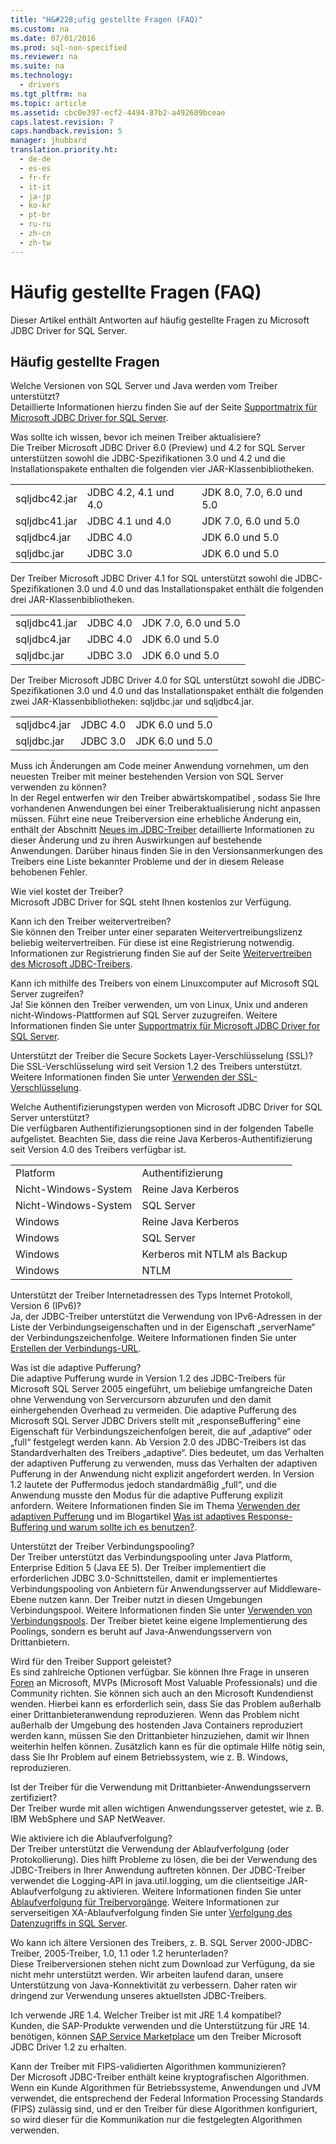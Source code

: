 ```yaml
---
title: "H&#228;ufig gestellte Fragen (FAQ)"
ms.custom: na
ms.date: 07/01/2016
ms.prod: sql-non-specified
ms.reviewer: na
ms.suite: na
ms.technology: 
  - drivers
ms.tgt_pltfrm: na
ms.topic: article
ms.assetid: cbc0e397-ecf2-4494-87b2-a492609bceae
caps.latest.revision: 7
caps.handback.revision: 5
manager: jhubbard
translation.priority.ht: 
  - de-de
  - es-es
  - fr-fr
  - it-it
  - ja-jp
  - ko-kr
  - pt-br
  - ru-ru
  - zh-cn
  - zh-tw
---
```

# H&#228;ufig gestellte Fragen (FAQ)
  Dieser Artikel enthält Antworten auf häufig gestellte Fragen zu Microsoft JDBC Driver for SQL Server.  
  
## Häufig gestellte Fragen  
 Welche Versionen von SQL Server und Java werden vom Treiber unterstützt?  
 Detaillierte Informationen hierzu finden Sie auf der Seite [Supportmatrix für Microsoft JDBC Driver for SQL Server](../content/Microsoft-JDBC-Driver-for-SQL-Server-Support-Matrix.md).  
  
 Was sollte ich wissen, bevor ich meinen Treiber aktualisiere?  
 Die Treiber Microsoft JDBC Driver 6.0 \(Preview\) und 4.2 for SQL Server unterstützen sowohl die JDBC\-Spezifikationen 3.0 und 4.2 und die Installationspakete enthalten die folgenden vier JAR\-Klassenbibliotheken.  
  
||||  
|-|-|-|  
|sqljdbc42.jar|JDBC 4.2, 4.1 und 4.0|JDK 8.0, 7.0, 6.0 und 5.0|  
|sqljdbc41.jar|JDBC 4.1 und 4.0|JDK 7.0, 6.0 und 5.0|  
|sqljdbc4.jar|JDBC 4.0|JDK 6.0 und 5.0|  
|sqljdbc.jar|JDBC 3.0|JDK 6.0 und 5.0|  
  
 Der Treiber Microsoft JDBC Driver 4.1 for SQL unterstützt sowohl die JDBC\-Spezifikationen 3.0 und 4.0 und das Installationspaket enthält die folgenden drei JAR\-Klassenbibliotheken.  
  
||||  
|-|-|-|  
|sqljdbc41.jar|JDBC 4.0|JDK 7.0, 6.0 und 5.0|  
|sqljdbc4.jar|JDBC 4.0|JDK 6.0 und 5.0|  
|sqljdbc.jar|JDBC 3.0|JDK 6.0 und 5.0|  
  
 Der Treiber Microsoft JDBC Driver 4.0 for SQL unterstützt sowohl die JDBC\-Spezifikationen 3.0 und 4.0 und das Installationspaket enthält die folgenden zwei JAR\-Klassenbibliotheken: sqljdbc.jar und sqljdbc4.jar.  
  
||||  
|-|-|-|  
|sqljdbc4.jar|JDBC 4.0|JDK 6.0 und 5.0|  
|sqljdbc.jar|JDBC 3.0|JDK 6.0 und 5.0|  
  
 Muss ich Änderungen am Code meiner Anwendung vornehmen, um den neuesten Treiber mit meiner bestehenden Version von SQL Server verwenden zu können?  
 In der Regel entwerfen wir den Treiber abwärtskompatibel , sodass Sie Ihre vorhandenen Anwendungen bei einer Treiberaktualisierung nicht anpassen müssen. Führt eine neue Treiberversion eine erhebliche Änderung ein, enthält der Abschnitt [Neues im JDBC-Treiber](../content/What-s-New-in-the-JDBC-Driver.md) detaillierte Informationen zu dieser Änderung und zu ihren Auswirkungen auf bestehende Anwendungen. Darüber hinaus finden Sie in den Versionsanmerkungen des Treibers eine Liste bekannter Probleme und der in diesem Release behobenen Fehler.  
  
 Wie viel kostet der Treiber?  
 Microsoft JDBC Driver for SQL steht Ihnen kostenlos zur Verfügung.  
  
 Kann ich den Treiber weitervertreiben?  
 Sie können den Treiber unter einer separaten Weitervertreibungslizenz beliebig weitervertreiben. Für diese ist eine Registrierung notwendig. Informationen zur Registrierung finden Sie auf der Seite [Weitervertreiben des Microsoft JDBC-Treibers](../content/Redistributing-the-Microsoft-JDBC-Driver.md).  
  
 Kann ich mithilfe des Treibers von einem Linuxcomputer auf Microsoft SQL Server zugreifen?  
 Ja\! Sie können den Treiber verwenden, um von Linux, Unix und anderen nicht\-Windows\-Plattformen auf SQL Server zuzugreifen. Weitere Informationen finden Sie unter [Supportmatrix für Microsoft JDBC Driver for SQL Server](../content/Microsoft-JDBC-Driver-for-SQL-Server-Support-Matrix.md).  
  
 Unterstützt der Treiber die Secure Sockets Layer\-Verschlüsselung \(SSL\)?  
 Die SSL\-Verschlüsselung wird seit Version 1.2 des Treibers unterstützt. Weitere Informationen finden Sie unter [Verwenden der SSL-Verschlüsselung](../content/Using-SSL-Encryption.md).  
  
 Welche Authentifizierungstypen werden von Microsoft JDBC Driver for SQL Server unterstützt?  
 Die verfügbaren Authentifizierungsoptionen sind in der folgenden Tabelle aufgelistet. Beachten Sie, dass die reine Java Kerberos\-Authentifizierung seit Version 4.0 des Treibers verfügbar ist.  
  
|||  
|-|-|  
|Platform|Authentifizierung|  
|Nicht\-Windows\-System|Reine Java Kerberos|  
|Nicht\-Windows\-System|SQL Server|  
|Windows|Reine Java Kerberos|  
|Windows|SQL Server|  
|Windows|Kerberos mit NTLM als Backup|  
|Windows|NTLM|  
  
 Unterstützt der Treiber Internetadressen des Typs Internet Protokoll, Version 6 \(IPv6\)?  
 Ja, der JDBC\-Treiber unterstützt die Verwendung von IPv6\-Adressen in der Liste der Verbindungseigenschaften und in der Eigenschaft „serverName“ der Verbindungszeichenfolge. Weitere Informationen finden Sie unter [Erstellen der Verbindungs-URL](../content/Building-the-Connection-URL.md).  
  
 Was ist die adaptive Pufferung?  
 Die adaptive Pufferung wurde in Version 1.2 des JDBC\-Treibers für Microsoft SQL Server 2005 eingeführt, um beliebige umfangreiche Daten ohne Verwendung von Servercursorn abzurufen und den damit einhergehenden Overhead zu vermeiden. Die adaptive Pufferung des Microsoft SQL Server JDBC Drivers stellt mit „responseBuffering“ eine Eigenschaft für Verbindungszeichenfolgen bereit, die auf „adaptive“ oder „full“ festgelegt werden kann. Ab Version 2.0 des JDBC\-Treibers ist das Standardverhalten des Treibers „adaptive“. Dies bedeutet, um das Verhalten der adaptiven Pufferung zu verwenden, muss das Verhalten der adaptiven Pufferung in der Anwendung nicht explizit angefordert werden. In Version 1.2 lautete der Puffermodus jedoch standardmäßig „full“, und die Anwendung musste den Modus für die adaptive Pufferung explizit anfordern. Weitere Informationen finden Sie im Thema [Verwenden der adaptiven Pufferung](../content/Using-Adaptive-Buffering.md) und im Blogartikel [Was ist adaptives Response\-Buffering und warum sollte ich es benutzen?](http://go.microsoft.com/fwlink/?LinkId=111575).  
  
 Unterstützt der Treiber Verbindungspooling?  
 Der Treiber unterstützt das Verbindungspooling unter Java Platform, Enterprise Edition 5 \(Java EE 5\). Der Treiber implementiert die erforderlichen JDBC 3.0\-Schnittstellen, damit er implementiertes Verbindungspooling von Anbietern für Anwendungsserver auf Middleware\-Ebene nutzen kann. Der Treiber nutzt in diesen Umgebungen Verbindungspool. Weitere Informationen finden Sie unter [Verwenden von Verbindungspools](../content/Using-Connection-Pooling.md). Der Treiber bietet keine eigene Implementierung des Poolings, sondern es beruht auf Java\-Anwendungsservern von Drittanbietern.  
  
 Wird für den Treiber Support geleistet?  
 Es sind zahlreiche Optionen verfügbar. Sie können Ihre Frage in unseren [Foren](http://go.microsoft.com/fwlink/?LinkID=246673) an Microsoft, MVPs \(Microsoft Most Valuable Professionals\) und die Community richten. Sie können sich auch an den Microsoft Kundendienst wenden. Hierbei kann es erforderlich sein, dass Sie das Problem außerhalb einer Drittanbieteranwendung reproduzieren. Wenn das Problem nicht außerhalb der Umgebung des hostenden Java Containers reproduziert werden kann, müssen Sie den Drittanbieter hinzuziehen, damit wir Ihnen weiterhin helfen können. Zusätzlich kann es für die optimale Hilfe nötig sein, dass Sie Ihr Problem auf einem Betriebssystem, wie z. B. Windows, reproduzieren.  
  
 Ist der Treiber für die Verwendung mit Drittanbieter\-Anwendungsservern zertifiziert?  
 Der Treiber wurde mit allen wichtigen Anwendungsserver getestet, wie z. B. IBM WebSphere und SAP NetWeaver.  
  
 Wie aktiviere ich die Ablaufverfolgung?  
 Der Treiber unterstützt die Verwendung der Ablaufverfolgung \(oder Protokollierung\). Dies hilft Probleme zu lösen, die bei der Verwendung des JDBC\-Treibers in Ihrer Anwendung auftreten können. Der JDBC\-Treiber verwendet die Logging\-API in java.util.logging, um die clientseitige JAR\-Ablaufverfolgung zu aktivieren. Weitere Informationen finden Sie unter [Ablaufverfolgung für Treibervorgänge](../content/Tracing-Driver-Operation.md). Weitere Informationen zur serverseitigen XA\-Ablaufverfolgung finden Sie unter [Verfolgung des Datenzugriffs in SQL Server](http://go.microsoft.com/fwlink/?LinkId=248705).  
  
 Wo kann ich ältere Versionen des Treibers, z. B. SQL Server 2000\-JDBC\-Treiber, 2005\-Treiber, 1.0, 1.1 oder 1.2 herunterladen?  
 Diese Treiberversionen stehen nicht zum Download zur Verfügung, da sie nicht mehr unterstützt werden. Wir arbeiten laufend daran, unsere Unterstützung von Java\-Konnektivität zu verbessern. Daher raten wir dringend zur Verwendung unseres aktuellsten JDBC\-Treibers.  
  
 Ich verwende JRE 1.4. Welcher Treiber ist mit JRE 1.4 kompatibel?  
 Kunden, die SAP\-Produkte verwenden und die Unterstützung für JRE 14. benötigen, können [SAP Service Marketplace](http://service.sap.com/) um den Treiber Microsoft JDBC Driver 1.2 zu erhalten.  
  
 Kann der Treiber mit FIPS\-validierten Algorithmen kommunizieren?  
 Der Microsoft JDBC\-Treiber enthält keine kryptografischen Algorithmen. Wenn ein Kunde Algorithmen für Betriebssysteme, Anwendungen und JVM verwendet, die entsprechend der Federal Information Processing Standards \(FIPS\) zulässig sind, und er den Treiber für diese Algorithmen konfiguriert, so wird dieser für die Kommunikation nur die festgelegten Algorithmen verwenden.  
  
  
